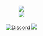 <p align = 'center'>
  <img
    src="https://github-readme-stats.vercel.app/api?username=Seaqn&count_private=true&include_all_commits=true&show_icons=true&theme=github_dark&hide_title=true&hide_border=true"
  />
  <br>
  <img
    src="https://github-readme-stats.vercel.app/api/top-langs/?username=Seaqn&layout=compact&theme=github_dark&hide_border=true"
  />
  <br><br>
  <a href="https://discord.gg/SbarTfN75X">
    <img
      alt="Discord"
      src="https://img.shields.io/badge/Discord-434b57?logo=discord&logoColor=white&style=flat"
    />
  </a>
    <img
      src="https://komarev.com/ghpvc/?username=Seaqn&label=Views&color=434b57&label=Views"
    />
  </a>
</p>
